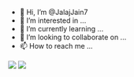 - 👋 Hi, I’m @JalajJain7
- 👀 I’m interested in ...
- 🌱 I’m currently learning ...
- 💞️ I’m looking to collaborate on ...
- 📫 How to reach me ...


<!-- ![Anurag's GitHub stats](https://github-readme-stats.vercel.app/api?username=JalajJain7&count_private=true&include_all_commits=true&hide=issues) -->

<!-- [![Top Langs](https://github-readme-stats.vercel.app/api/top-langs/?username=anuraghazra&layout=compact)](https://github.com/anuraghazra/github-readme-stats) -->



<a>
  <img align="center" src="https://github-readme-stats.vercel.app/api?username=JalajJain7&count_private=true&include_all_commits=true&hide=issues" />
</a>
<a>
  <img align="center" src="https://github-readme-stats.vercel.app/api/top-langs/?username=anuraghazra&layout=compact" />
</a>
<!---
JalajJain7/JalajJain7 is a ✨ special ✨ repository because its `README.md` (this file) appears on your GitHub profile.
You can click the Preview link to take a look at your changes.
--->

